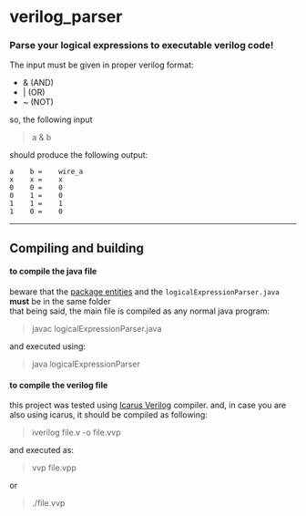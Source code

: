 # verilog_parser
### Parse your logical expressions to executable verilog code! 

The input must be given in proper verilog format:
- & (AND)
- | (OR)
- ~ (NOT)

so, the following input
>a & b

should produce the following output:
>
    a    b =    wire_a 
    x    x =    x
    0    0 =    0
    0    1 =    0
    1    1 =    1
    1    0 =    0
>
---
## Compiling and building
#### to compile the java file
beware that the [package entities](https://github.com/Felipefams/verilog_parser/tree/main/main) and the `logicalExpressionParser.java` **must** be in the same folder <br>
that being said, the main file is compiled as any normal java program:
> javac logicalExpressionParser.java

and executed using:
>java logicalExpressionParser
#### to compile the verilog file

this project was tested using [Icarus Verilog](http://iverilog.icarus.com) compiler. and, in case you are also using icarus, it should be compiled as following:

> iverilog file.v -o file.vvp

and executed as:
> vvp file.vpp

or
>./file.vvp
